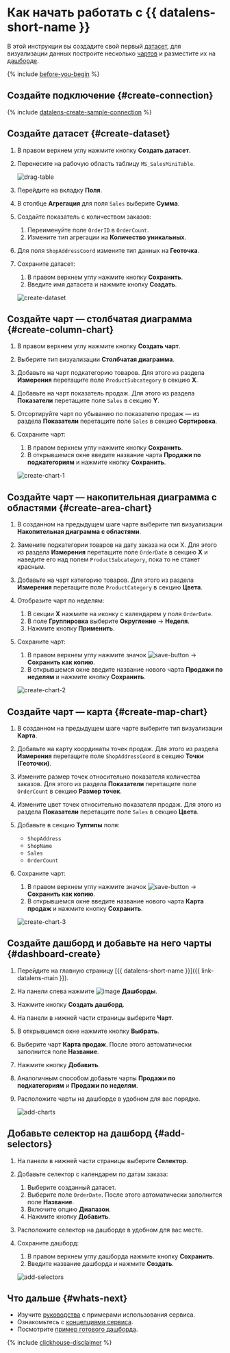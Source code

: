 # Как начать работать с {{ datalens-short-name }}



В этой инструкции вы создадите свой первый [датасет](concepts/dataset/index.md), для визуализации данных построите несколько [чартов](concepts/chart/index.md) и разместите их на [дашборде](concepts/dashboard.md).



{% include [before-you-begin](../_tutorials/_tutorials_includes/before-you-begin-datalens.md) %}


## Создайте подключение {#create-connection}

{% include [datalens-create-sample-connection](../_includes/datalens/operations/datalens-create-sample-connection.md) %}

## Создайте датасет {#create-dataset}

1. В правом верхнем углу нажмите кнопку **Создать датасет**.


1. Перенесите на рабочую область таблицу `MS_SalesMiniTable`.

   ![drag-table](../_assets/datalens/quickstart/02-drag-table.png)

1. Перейдите на вкладку **Поля**.


1. В столбце **Агрегация** для поля `Sales` выберите **Сумма**.
1. Создайте показатель с количеством заказов:

   1. Переименуйте поле `OrderID` в `OrderCount`.
   1. Измените тип агрегации на **Количество уникальных**.
1. Для поля `ShopAddressCoord` измените тип данных на **Геоточка**.
1. Сохраните датасет:

   1. В правом верхнем углу нажмите кнопку **Сохранить**.
   1. Введите имя датасета и нажмите кнопку **Создать**.

   ![create-dataset](../_assets/datalens/quickstart/03-create-dataset.png)

## Создайте чарт — столбчатая диаграмма {#create-column-chart}

1. В правом верхнем углу нажмите кнопку **Создать чарт**.
1. Выберите тип визуализации **Столбчатая диаграмма**.
1. Добавьте на чарт подкатегорию товаров. Для этого из раздела **Измерения** перетащите поле `ProductSubcategory` в секцию **X**.
1. Добавьте на чарт показатель продаж. Для этого из раздела **Показатели** перетащите поле `Sales` в секцию **Y**.
1. Отсортируйте чарт по убыванию по показателю продаж — из раздела **Показатели** перетащите поле `Sales` в секцию **Сортировка**.
1. Сохраните чарт:

   1. В правом верхнем углу нажмите кнопку **Сохранить**.
   1. В открывшемся окне введите название чарта **Продажи по подкатегориям** и нажмите кнопку **Сохранить**.

   ![create-chart-1](../_assets/datalens/quickstart/04-create-column-chart.png)

## Создайте чарт — накопительная диаграмма с областями {#create-area-chart}

1. В созданном на предыдущем шаге чарте выберите тип визуализации **Накопительная диаграмма с областями**.
1. Замените подкатегории товаров на дату заказа на оси X. Для этого из раздела **Измерения** перетащите поле `OrderDate` в секцию **X** и наведите его над полем `ProductSubcategory`, пока то не станет красным.
1. Добавьте на чарт категорию товаров. Для этого из раздела **Измерения** перетащите поле `ProductCategory` в секцию **Цвета**.
1. Отобразите чарт по неделям:

   1. В секции **X** нажмите на иконку с календарем у поля `OrderDate`.
   1. В поле **Группировка** выберите **Округление** → **Неделя**.
   1. Нажмите кнопку **Применить**.

1. Сохраните чарт:

   1. В правом верхнем углу нажмите значок ![save-button](../_assets/console-icons/chevron-down.svg) → **Сохранить как копию**.
   1. В открывшемся окне введите название нового чарта **Продажи по неделям** и нажмите кнопку **Сохранить**.

   ![create-chart-2](../_assets/datalens/quickstart/05-create-area-chart.png)

## Создайте чарт — карта {#create-map-chart}

1. В созданном на предыдущем шаге чарте выберите тип визуализации **Карта**.
1. Добавьте на карту координаты точек продаж. Для этого из раздела **Измерения** перетащите поле `ShopAddressCoord` в секцию **Точки (Геоточки)**.
1. Измените размер точек относительно показателя количества заказов. Для этого из раздела **Показатели** перетащите поле `OrderCount` в секцию **Размер точек**.
1. Измените цвет точек относительно показателя продаж. Для этого из раздела **Показатели** перетащите поле `Sales` в секцию **Цвета**.
1. Добавьте в секцию **Тултипы** поля:

    * `ShopAddress`
    * `ShopName`
    * `Sales`
    * `OrderCount`
1. Сохраните чарт:

    1. В правом верхнем углу нажмите значок ![save-button](../_assets/console-icons/chevron-down.svg) → **Сохранить как копию**.
    1. В открывшемся окне введите название нового чарта **Карта продаж** и нажмите кнопку **Сохранить**.

    ![create-chart-3](../_assets/datalens/quickstart/06-create-map-chart.png)

## Создайте дашборд и добавьте на него чарты {#dashboard-create}

1. Перейдите на главную страницу [{{ datalens-short-name }}]({{ link-datalens-main }}).
1. На панели слева нажмите ![image](../_assets/console-icons/layout-cells-large.svg) **Дашборды**.
1. Нажмите кнопку **Создать дашборд**.
1. На панели в нижней части страницы выберите **Чарт**.
1. В открывшемся окне нажмите кнопку **Выбрать**.
1. Выберите чарт **Карта продаж**. После этого автоматически заполнится поле **Название**.
1. Нажмите кнопку **Добавить**.
1. Аналогичным способом добавьте чарты **Продажи по подкатегориям** и **Продажи по неделям**.
1. Расположите чарты на дашборде в удобном для вас порядке.

   ![add-charts](../_assets/datalens/quickstart/07-add-charts.png)

## Добавьте селектор на дашборд {#add-selectors}

1. На панели в нижней части страницы выберите **Селектор**.
1. Добавьте селектор с календарем по датам заказа:

   1. Выберите созданный датасет.
   1. Выберите поле `OrderDate`. После этого автоматически заполнится поле **Название**.
   1. Включите опцию **Диапазон**.
   1. Нажмите кнопку **Добавить**.

1. Расположите селектор на дашборде в удобном для вас месте.
1. Сохраните дашборд:

   1. В правом верхнем углу дашборда нажмите кнопку **Сохранить**.
   1. Введите название дашборда и нажмите **Создать**.

   ![add-selectors](../_assets/datalens/quickstart/08-add-selectors.png)



## Что дальше {#whats-next}

* Изучите [руководства](tutorials/index.md) с примерами использования сервиса.
* Ознакомьтесь с [концепциями сервиса](./concepts/index.md).
* Посмотрите [пример готового дашборда](https://datalens.yandex/9fms9uae7ip02).

{% include [clickhouse-disclaimer](../_includes/clickhouse-disclaimer.md) %}
